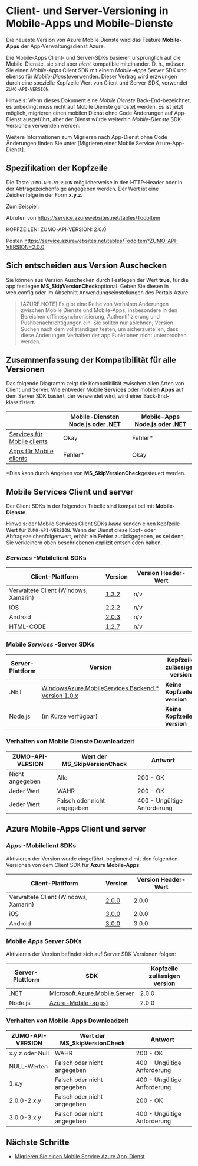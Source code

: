 <properties
  pageTitle="Client- und Server SDK Versioning in Mobile-Apps und Mobile Services | Azure App-Verwaltungsdienst"
  description="Liste der Client SDKs und Kompatibilität mit Server SDK Versionen für Mobile Dienste und Azure Mobile-Apps"
  services="app-service\mobile"
  documentationCenter=""
  authors="adrianhall"
  manager="erikre"
  editor=""/>

<tags
  ms.service="app-service-mobile"
  ms.workload="mobile"
  ms.tgt_pltfrm="mobile-multiple"
  ms.devlang="dotnet"
  ms.topic="article"
  ms.date="10/01/2016"
  ms.author="adrianha"/>

# <a name="client-and-server-versioning-in-mobile-apps-and-mobile-services"></a>Client- und Server-Versioning in Mobile-Apps und Mobile-Dienste

Die neueste Version von Azure Mobile Dienste wird das Feature **Mobile-Apps** der App-Verwaltungsdienst Azure.

Die Mobile-Apps Client- und Server-SDKs basieren ursprünglich auf die Mobile-Dienste, sie sind aber *nicht* kompatible miteinander.
D. h., müssen Sie einen *Mobile-Apps* Client SDK mit einem *Mobile-Apps* Server SDK und ebenso für *Mobile-Dienste*verwenden. Dieser Vertrag wird erzwungen durch eine spezielle Kopfzeile Wert von Client und Server-SDK, verwendet `ZUMO-API-VERSION`.

Hinweis: Wenn dieses Dokument eine *Mobile Dienste* Back-End-bezeichnet, es unbedingt muss nicht auf Mobile Dienste gehostet werden. Es ist jetzt möglich, migrieren einen mobilen Dienst ohne Code Änderungen auf App-Dienst ausgeführt, aber der Dienst würde weiterhin *Mobile-Dienste* SDK-Versionen verwenden werden.

Weitere Informationen zum Migrieren nach App-Dienst ohne Code Änderungen finden Sie unter [Migrieren einer Mobile Service Azure-App-Dienst].

## <a name="header-specification"></a>Spezifikation der Kopfzeile

Die Taste `ZUMO-API-VERSION` möglicherweise in den HTTP-Header oder in der Abfragezeichenfolge angegeben werden. Der Wert ist eine Zeichenfolge in der Form **x.y.z**.

Zum Beispiel:

Abrufen von https://service.azurewebsites.net/tables/TodoItem

KOPFZEILEN: ZUMO-API-VERSION: 2.0.0

Posten https://service.azurewebsites.net/tables/TodoItem?ZUMO-API-VERSION=2.0.0

## <a name="opting-out-of-version-checking"></a>Sich entscheiden aus Version Auschecken

Sie können aus Version Auschecken durch Festlegen der Wert **true,** für die app festlegen **MS_SkipVersionCheck**optional. Geben Sie diesen in web.config oder im Abschnitt Anwendungseinstellungen des Portals Azure.

> [AZURE.NOTE] Es gibt eine Reihe von Verhalten Änderungen zwischen Mobile Dienste und Mobile-Apps, insbesondere in den Bereichen offlinesynchronisierung, Authentifizierung und Pushbenachrichtigungen ein. Sie sollten nur ablehnen, Version Suchen nach dem vollständigen testen, um sicherzustellen, dass diese Änderungen Verhalten der app Funktionen nicht unterbrochen werden.

## <a name="summary-of-compatibility-for-all-versions"></a>Zusammenfassung der Kompatibilität für alle Versionen

Das folgende Diagramm zeigt die Kompatibilität zwischen allen Arten von Client und Server. Wie entweder Mobile **Services** oder mobilen **Apps** auf dem Server SDK basiert, der verwendet wird, wird einer Back-End-klassifiziert.

|                           | **Mobile-Diensten** Node.js oder .NET | **Mobile-Apps** Node.js oder .NET |
| ----------                | -----------------------             |   ----------------              |
| [Services für Mobile clients] | Okay                                  | Fehler\*                         |
| [Apps für Mobile clients]     | Fehler\*                             | Okay                              |

\*Dies kann durch Angeben von **MS_SkipVersionCheck**gesteuert werden.


<!-- IMPORTANT!  The anchors for Mobile Services and Mobile Apps MUST be 1.0.0 and 2.0.0 respectively, since there is an exception error message that uses those anchors. -->

<!-- NOTE: the fwlink to this document is http://go.microsoft.com/fwlink/?LinkID=690568 -->

## <a name="1.0.0"></a>Mobile Services Client und server

Der Client SDKs in der folgenden Tabelle sind kompatibel mit **Mobile-Dienste**.

Hinweis: der Mobile Services Client SDKs *keine* senden einen Kopfzeile Wert für `ZUMO-API-VERSION`. Wenn der Dienst diese Kopf- oder Abfragezeichenfolgenwert, erhält ein Fehler zurückgegeben, es sei denn, Sie verkleinern oben beschriebenen explizit entschieden haben.

### <a name="MobileServicesClients"></a>*Services* -Mobilclient SDKs

| Client-Plattform                   | Version                                                                   | Version Header-Wert |
| -------------------               | ------------------------                                                  | -------------------  |
| Verwaltete Client (Windows, Xamarin) | [1.3.2](https://www.nuget.org/packages/WindowsAzure.MobileServices/1.3.2) | n/v                  |
| iOS                               | [2.2.2](http://aka.ms/gc6fex)                                             | n/v                  |
| Android                           | [2.0.3](https://go.microsoft.com/fwLink/?LinkID=280126)                   | n/v                  |
| HTML-CODE                              | [1.2.7](http://ajax.aspnetcdn.com/ajax/mobileservices/MobileServices.Web-1.2.7.min.js) | n/v     |

### <a name="mobile-services-server-sdks"></a>Mobile *Services* -Server SDKs

| Server-Plattform  | Version                                                                                                        | Kopfzeile zulässigen version |
| ---------------- | ------------------------------------------------------------                                                   | ----------------------- |
| .NET             | [WindowsAzure.MobileServices.Backend.* Version 1.0.x](https://www.nuget.org/packages/WindowsAzure.MobileServices.Backend/) | **Keine Kopfzeile version** |
| Node.js          | (in Kürze verfügbar)                        | **Keine Kopfzeile version** |

<!-- TODO: add Node npm version -->

### <a name="behavior-of-mobile-services-backends"></a>Verhalten von Mobile Dienste Downloadzeit

| ZUMO-API-VERSION | Wert der MS_SkipVersionCheck | Antwort |
| ---------------- | ---------------------------- | -------- |
| Nicht angegeben    | Alle                          | 200 - OK |
| Jeder Wert        | WAHR                         | 200 - OK |
| Jeder Wert        | Falsch oder nicht angegeben          | 400 - Ungültige Anforderung |

## <a name="2.0.0"></a>Azure Mobile-Apps Client und server

### <a name="MobileAppsClients"></a>*Apps* -Mobilclient SDKs

Aktivieren der Version wurde eingeführt, beginnend mit den folgenden Versionen von dem Client SDK für **Azure Mobile-Apps**:

| Client-Plattform                   | Version                   | Version Header-Wert |
| -------------------               | ------------------------  | -----------------    |
| Verwaltete Client (Windows, Xamarin) | [2.0.0](https://www.nuget.org/packages/Microsoft.Azure.Mobile.Client/2.0.0) | 2.0.0 |
| iOS                               | [3.0.0](http://go.microsoft.com/fwlink/?LinkID=529823) | 2.0.0  |
| Android                           | [3.0.0](http://go.microsoft.com/fwlink/?LinkID=717033&clcid=0x409) | 3.0.0 |

<!-- TODO: add HTML version when released -->

### <a name="mobile-apps-server-sdks"></a>Mobile *Apps* Server SDKs

Aktivieren der Version befindet sich auf Server SDK Versionen folgen:

| Server-Plattform  | SDK                                                                                                        | Kopfzeile zulässigen version |
| ---------------- | ------------------------------------------------------------                                                   | ----------------------- |
| .NET             | [Microsoft.Azure.Mobile.Server](https://www.nuget.org/packages/Microsoft.Azure.Mobile.Server/) | 2.0.0 |
| Node.js          | [Azure-Mobile-apps)](https://www.npmjs.com/package/azure-mobile-apps)                         | 2.0.0 |

### <a name="behavior-of-mobile-apps-backends"></a>Verhalten von Mobile-Apps Downloadzeit

| ZUMO-API-VERSION | Wert der MS_SkipVersionCheck | Antwort |
| ---------------- | ---------------------------- | -------- |
| x.y.z oder Null    | WAHR                         | 200 - OK |
| NULL-Werten             | Falsch oder nicht angegeben          | 400 - Ungültige Anforderung |
| 1.x.y            | Falsch oder nicht angegeben          | 400 - Ungültige Anforderung |
| 2.0.0-2.x.y      | Falsch oder nicht angegeben          | 200 - OK |
| 3.0.0-3.x.y      | Falsch oder nicht angegeben          | 400 - Ungültige Anforderung |


## <a name="next-steps"></a>Nächste Schritte

- [Migrieren Sie einen Mobile Service Azure App-Dienst]


[Services für Mobile clients]: #MobileServicesClients
[Apps für Mobile clients]: #MobileAppsClients


[Mobile App Server SDK]: http://www.nuget.org/packages/microsoft.azure.mobile.server
[Migrieren Sie einen Mobile Service Azure App-Dienst]: app-service-mobile-migrating-from-mobile-services.md

